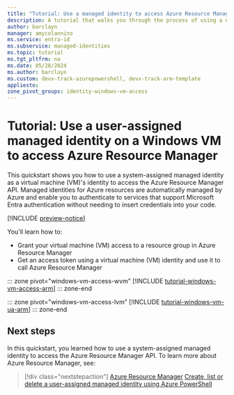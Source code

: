 ```yaml
---
title: "Tutorial: Use a managed identity to access Azure Resource Manager"
description: A tutorial that walks you through the process of using a user-assigned managed identity to access Azure Resource Manager.
author: barclayn
manager: amycolannino
ms.service: entra-id
ms.subservice: managed-identities
ms.topic: tutorial
ms.tgt_pltfrm: na
ms.date: 05/28/2024
ms.author: barclayn
ms.custom: devx-track-azurepowershell, devx-track-arm-template
appliesto: 
zone_pivot_groups: identity-windows-vm-access
---
```


# Tutorial: Use a user-assigned managed identity on a Windows VM to access Azure Resource Manager

This quickstart shows you how to use a system-assigned managed identity as a virtual machine (VM)'s identity to access the Azure Resource Manager API. Managed identities for Azure resources are automatically managed by Azure and enable you to authenticate to services that support Microsoft Entra authentication without needing to insert credentials into your code. 

[!INCLUDE [preview-notice](~/includes/entra-msi-preview-notice.md)]

You'll learn how to:

- Grant your virtual machine (VM) access to a resource group in Azure Resource Manager 
- Get an access token using a virtual machine (VM) identity and use it to call Azure Resource Manager

::: zone pivot="windows-vm-access-wvm" 
[!INCLUDE [tutorial-windows-vm-access-arm](includes/tutorial-windows-vm-access-arm.md)]
::: zone-end

::: zone pivot="windows-vm-access-lvm" 
[!INCLUDE [tutorial-windows-vm-ua-arm](includes/tutorial-linux-vm-access-arm.md)] 
::: zone-end

## Next steps

In this quickstart, you learned how to use a system-assigned managed identity to access the Azure Resource Manager API.  To learn more about Azure Resource Manager, see:

> [!div class="nextstepaction"]
> [Azure Resource Manager](/azure/azure-resource-manager/management/overview)
> [Create, list or delete a user-assigned managed identity using Azure PowerShell](./how-manage-user-assigned-managed-identities.md?pivots=identity-mi-methods-powershell)

